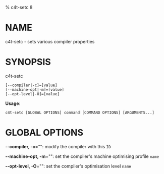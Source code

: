 % c4t-setc 8

# NAME

c4t-setc - sets various compiler properties

# SYNOPSIS

c4t-setc

```
[--compiler|-c]=[value]
[--machine-opt|-m]=[value]
[--opt-level|-O]=[value]
```

**Usage**:

```
c4t-setc [GLOBAL OPTIONS] command [COMMAND OPTIONS] [ARGUMENTS...]
```

# GLOBAL OPTIONS

**--compiler, -c**="": modify the compiler with this `ID`

**--machine-opt, -m**="": set the compiler's machine optimising profile `name`

**--opt-level, -O**="": set the compiler's optimisation level `name`

